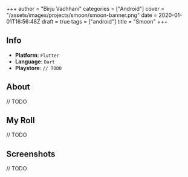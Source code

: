 +++
author = "Birju Vachhani"
categories = ["Android"]
cover = "/assets/images/projects/smoon/smoon-banner.png"
date = 2020-01-01T16:56:48Z
draft = true
tags = ["android"]
title = "Smoon"
+++

## Info

- **Platform**:     `Flutter`
- **Language**:     `Dart`
- **Playstore**:    `// TODO`

## About

// TODO

## My Roll

// TODO

## Screenshots

// TODO
